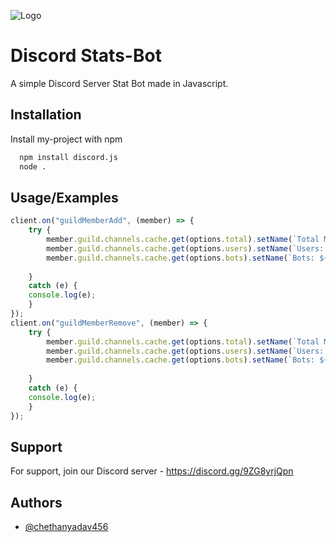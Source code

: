 
![Logo](https://external-content.duckduckgo.com/iu/?u=https%3A%2F%2Fmma.prnewswire.com%2Fmedia%2F471951%2FSTATS_Logo.jpg%3Fp%3Dpublish&f=1&nofb=1)


# Discord Stats-Bot

A simple Discord Server Stat Bot made in Javascript.

## Installation

Install my-project with npm

```bash
  npm install discord.js
  node .
```
    
## Usage/Examples

```javascript
client.on("guildMemberAdd", (member) => {
    try {
        member.guild.channels.cache.get(options.total).setName(`Total Members: ${member.guild.memberCount}`); // You can change this text, but still keep ${guild.memberCount}, as it defines total members.
        member.guild.channels.cache.get(options.users).setName(`Users: ${member.guild.members.filter((m) => !m.user.bot).size}`); // This text is also changeable, still keep the code in ${}
        member.guild.channels.cache.get(options.bots).setName(`Bots: ${member.guild.members.filter((m) => m.user.bot).size}`); // This text is also changeable, still keep the code in ${}
    
    }
    catch (e) {
    console.log(e);
    }
});
client.on("guildMemberRemove", (member) => {
    try {
        member.guild.channels.cache.get(options.total).setName(`Total Members: ${member.guild.memberCount}`); // You can change this text, but still keep ${guild.memberCount}, as it defines total members.
        member.guild.channels.cache.get(options.users).setName(`Users: ${member.guild.members.filter((m) => !m.user.bot).size}`); // This text is also changeable, still keep the code in ${}'s
        member.guild.channels.cache.get(options.bots).setName(`Bots: ${member.members.filter((m) => m.user.bot).size}`); // This text is also changeable, still keep the code in ${}'s
    
    }
    catch (e) {
    console.log(e);
    }
});
```

## Support

For support, join our Discord server - https://discord.gg/9ZG8yrjQpn


## Authors

- [@chethanyadav456](https://www.github.com/chethanyadav456)

